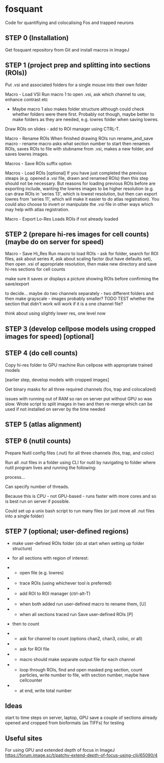# fosquant
 Code for quantifiying and colocalising Fos and trapped neurons

## STEP 0 (Installation)
Get fosquant repository from Git and install macros in ImageJ


## STEP 1 (project prep and splitting into sections (ROIs))
Put .vsi and associated folders for a single mouse into their own folder

Macro - Load VSI
Run macro 1 to open .vsi, ask which channel to use, enhance contrast etc
 - Maybe macro 1 also makes folder structure although could check whether folders were there first. Probably not though, maybe better to make folders as they are needed, e.g. lowres folder when saving lowres.


Draw ROIs on slides - add to ROI manager using CTRL-T.

Macro - Rename ROIs
When finished drawing ROIs run rename_and_save macro - rename macro asks what section number to start then renames ROIs, saves ROIs to file with stubname from .vsi, makes a new folder, and saves lowres images.

Macros - Save ROIs
suffix option

Macros - Load ROIs [optional]
If you have just completed the previous steaps (e.g. opened a .vsi file, drawn and renamed ROIs) then this step should not be necessary. But reasons for loading previous ROIs before are exporting include, wanting the lowres images to be higher resolution (e.g. can draw ROIs in 'series 13', which is lowest resolution, but then can export lowres from 'series 11', which will make it easier to do atlas registration). You could also choose to invert or manipulate the .vsi file in other ways which may help with atlas registration. 

Macro - Export Lo-Res
Loads ROIs if not already loaded




## STEP 2 (prepare hi-res images for cell counts) (maybe do on server for speed)

Macro - Save Hi_Res
Run macro to load ROIs - ask for folder, search for ROI files, ask about series #, ask about scaling factor (but have defaults set), then open .vsi of appropriate resolution, then make new directory and save hi-res sections for cell counts

make sure it saves or displays a picture showing ROIs before confirming the save/export

to decide...
maybe do two channels separately - two different folders and then make grayscale - images probably smaller? TODO TEST whether the section that didn't work will work if it is a one channel file?

think about using slightly lower res, one level now

## STEP 3 (develop cellpose models using cropped images for speed) [optional]



## STEP 4 (do cell counts)
Copy hi-res folder to GPU machine
Run cellpose with appropriate trained models

[earlier step, develop models with cropped images]

Get binary masks for all three required channels (fos, trap and colocalized)

issues with running out of RAM so ran on server put without GPU so was slow. Wrote script to split images in two and then re-merge which can be used if not installed on server by the time needed

## STEP 5 (atlas alignment)


## STEP 6 (nutil counts)
Prepare Nutil config files (.nut) for all three channels (fos, trap, and coloc)

Run all .nut files in a folder using CLI for nutil by navigating to folder where nutil program lives and running the following:

process...

Can specify number of threads.

Because this is CPU - not GPU-based - runs faster with more cores and so is best run on server if possible.

Could set up a unix bash script to run many files (or just move all .nut files into a single folder)


## STEP 7 (optional; user-defined regions)
- make user-defined ROIs folder (do at start when setting up folder structure)
- for all sections with region of interest:
- - open file (e.g. lowres)
- - trace ROIs (using whichever tool is preferred)
- - add ROI to ROI manager (ctrl-alt-T)
- - when both added run user-defined macro to rename them, [U]
- - when all sections traced run Save user-defined ROIs [P]

- then to count
- - ask for channel to count (options chan2, chan3, coloc, or all)
- - ask for ROI file
- - macro should make separate output file for each channel
- - loop through ROIs, find and open masked png section, count particles, write number to file, with section number, maybe have cellcounter
- - at end, write total number


## Ideas
start to time steps on server, laptop, GPU
save a couple of sections already opened and cropped from bioformats (as TIFFs) for testing


## Useful sites
For using GPU and extended depth of focus in ImageJ
https://forum.image.sc/t/patchy-extend-depth-of-focus-using-clij/65090/4




